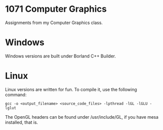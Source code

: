 # 1071 Computer Graphics
Assignments from my Computer Graphics class. 

# Windows
Windows versions are built under Borland C++ Builder.

# Linux
Linux versions are written for fun. To compile it, use the following command:
```
gcc -o <output_filename> <source_code_files> -lpthread -lGL -lGLU -lglut
```
The OpenGL headers can be found under /usr/include/GL, if you have mesa installed, that is.
